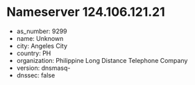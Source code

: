 # Nameserver 124.106.121.21

* as_number: 9299
* name: Unknown
* city: Angeles City
* country: PH
* organization: Philippine Long Distance Telephone Company
* version: dnsmasq-
* dnssec: false
